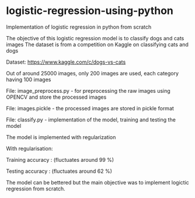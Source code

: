# logistic-regression-using-python
Implementation of logistic regression in python from scratch

The objective of this logistic regression model is to classify dogs and cats images
The dataset is from a competition on Kaggle on classifying cats and dogs

Dataset: https://www.kaggle.com/c/dogs-vs-cats

Out of around 25000 images, only 200 images are used, each category having 100 images

File:     image_preprocess.py                - for preprocessing the raw images using OPENCV and store the processed images

File:     images.pickle                      - the processed images are stored in pickle format

File:     classify.py                        - implementation of the model, training and testing the model

The model is implemented with regularization

With regularisation:

  Training accuracy : (fluctuates around 99 %)
  
  Testing accuracy :  (fluctuates around 62 %)

The model can be bettered but the main objective was to implement logictic regression from scratch.

